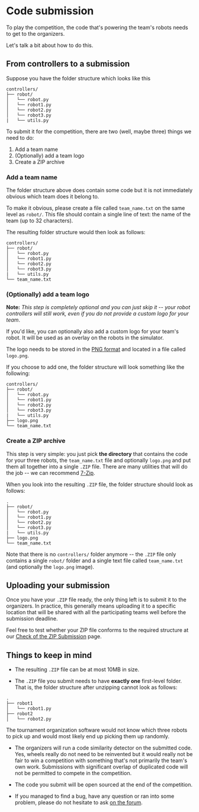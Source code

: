 # Code submission

To play the competition, the code that's powering the team's robots needs to
get to the organizers.

Let's talk a bit about how to do this.

## From controllers to a submission

Suppose you have the folder structure which looks like this

```
controllers/
├── robot/
│   └── robot.py
│   └── robot1.py
│   └── robot2.py
│   └── robot3.py
|   └── utils.py
```

To submit it for the competition, there are two (well, maybe three) things we
need to do:
1. Add a team name
2. (Optionally) add a team logo
3. Create a ZIP archive

### Add a team name

The folder structure above does contain some code but it is not immediately
obvious which team does it belong to.

To make it obvious, please create a file called `team_name.txt` on the same
level as `robot/`. This file should contain a single
line of text: the name of the team (up to 32 characters).

The resulting folder structure would then look as follows:

```
controllers/
├── robot/
│   └── robot.py
│   └── robot1.py
│   └── robot2.py
│   └── robot3.py
|   └── utils.py
└── team_name.txt
```

### (Optionally) add a team logo

**Note:** _This step is completely optional and you can just skip it -- your
robot controllers will still work, even if you do not provide a custom logo for
your team_.

If you'd like, you can optionally also add a custom logo for your team's
robot. It will be used as an overlay on the robots in the simulator.

The logo needs to be stored in the [PNG format](https://en.wikipedia.org/wiki/Portable_Network_Graphics)
and located in a file called `logo.png`.

If you choose to add one, the folder structure will look something like the
following:

```
controllers/
├── robot/
│   └── robot.py
│   └── robot1.py
│   └── robot2.py
│   └── robot3.py
|   └── utils.py
├── logo.png
└── team_name.txt
```

### Create a ZIP archive

This step is very simple: you just pick **the directory** that contains
the code for your three robots, the `team_name.txt` file and optionally `logo.png` and put them all
together into a single `.ZIP` file. There are many utilities that will do the
job -- we can recommend [7-Zip](https://www.7-zip.org/).

When you look into the resulting `.ZIP` file, the folder structure should look
as follows:

```
.
├── robot/
│   └── robot.py
│   └── robot1.py
│   └── robot2.py
│   └── robot3.py
|   └── utils.py
├── logo.png
└── team_name.txt
```

Note that there is no `controllers/` folder anymore -- the `.ZIP` file only
contains a single `robot/` folder and a single text file called `team_name.txt`
(and optionally the `logo.png` image).

## Uploading your submission

Once you have your `.ZIP` file ready, the only thing left is to submit it to
the organizers. In practice, this generally means uploading it to a specific
location that will be shared with all the participating teams well before the
submission deadline.

Feel free to test whether your ZIP file conforms to the required structure at
our [Check of the ZIP Submission](submission_check.md) page.

## Things to keep in mind

- The resulting `.ZIP` file can be at most 10MB in size.

- The `.ZIP` file you submit needs to have **exactly one** first-level
  folder. That is, the folder structure after unzipping cannot look as
  follows:

```
.
├── robot1
│   └── robot1.py
├── robot2
│   └── robot2.py
```

  The tournament organization software would not know which three robots to
  pick up and would most likely end up picking them up randomly.

- The organizers will run a code similarity detector on the submitted code.
    Yes, wheels really do not need to be reinvented but it would really not be
    fair to win a competition with something that's not primarily the team's
    own work. Submissions with significant overlap of duplicated code will not
    be permitted to compete in the competition.

- The code you submit will be open sourced at the end of the competition.

- If you managed to find a bug, have any question or ran into some problem,
    please do not hesitate to ask [on the forum](https://junior.forum.robocup.org/c/robocupjunior-soccer/5).
